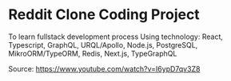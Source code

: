 # Reddit Clone Coding Project

To learn fullstack development process 
Using technology: React, Typescript, GraphQL, URQL/Apollo, Node.js, PostgreSQL, MikroORM/TypeORM, Redis, Next.js, TypeGraphQL


Source: https://www.youtube.com/watch?v=I6ypD7qv3Z8
